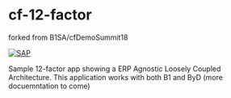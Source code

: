 # cf-12-factor 
forked from B1SA/cfDemoSummit18

[![SAP](https://i.imgur.com/kkQTp3m.png)](https://cloudplatform.sap.com)

Sample 12-factor app showing a ERP Agnostic Loosely Coupled Architecture. This application works with both B1 and ByD 
(more docuemntation to come)